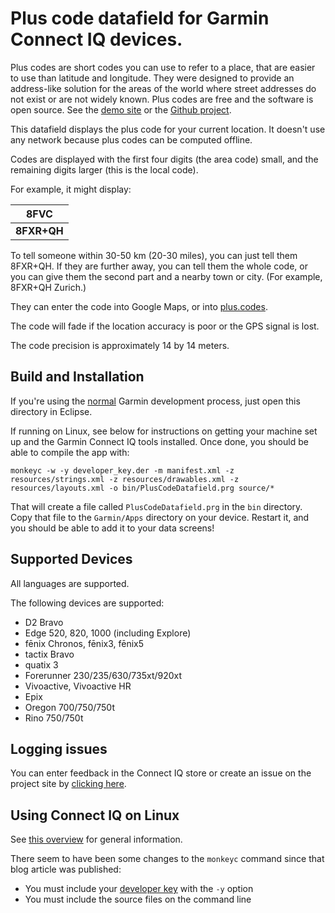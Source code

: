 # Plus code datafield for Garmin Connect IQ devices.

Plus codes are short codes you can use to refer to a place, that are easier
to use than latitude and longitude. They were designed to provide an
address-like solution for the areas of the world where street addresses do not
exist or are not widely known. Plus codes are free and the software is open
source. See the [demo site](https://plus.codes) or the
[Github project](https://github.com/google/open-location-code).

This datafield displays the plus code for your current location. It doesn't
use any network because plus codes can be computed offline.

Codes are displayed with the first four digits (the area code) small, and the
remaining digits larger (this is the local code).

For example, it might display:

| 8FVC |
| ------- |
| **8FXR+QH** |

To tell someone within 30-50 km (20-30 miles), you can just tell them 8FXR+QH.
If they are further away, you can tell them the whole code, or you can give
them the second part and a nearby town or city. (For example, 8FXR+QH Zurich.)

They can enter the code into Google Maps, or into
[plus.codes](https://plus.codes).

The code will fade if the location accuracy is poor or the GPS signal is lost.

The code precision is approximately 14 by 14 meters.

## Build and Installation

If you're using the
[normal](https://developer.garmin.com/connect-iq/programmers-guide/getting-started/)
Garmin development process, just open this directory in Eclipse.

If running on Linux, see below for instructions on getting your machine
set up and the Garmin Connect IQ tools installed. Once done, you should be
able to compile the app with:

```shell
monkeyc -w -y developer_key.der -m manifest.xml -z resources/strings.xml -z resources/drawables.xml -z resources/layouts.xml -o bin/PlusCodeDatafield.prg source/*
```

That will create a file called `PlusCodeDatafield.prg` in the `bin` directory.
Copy that file to the `Garmin/Apps` directory on your device. Restart it, and
you should be able to add it to your data screens!

## Supported Devices

All languages are supported.

The following devices are supported:

* D2 Bravo
* Edge 520, 820, 1000 (including Explore)
* fēnix Chronos, fēnix3, fēnix5
* tactix Bravo
* quatix 3
* Forerunner 230/235/630/735xt/920xt
* Vivoactive, Vivoactive HR
* Epix
* Oregon 700/750/750t
* Rino 750/750t

## Logging issues

You can enter feedback in the Connect IQ store or create an issue on the project site by
[clicking here](https://github.com/google/open-location-code/issues/new?title=Issue%20with%20Garmin%20datafield&body=Provide%20your%20device%20model%20and%20what%20the%20problem%20is.%20Including%20screenshots%20would%20really%20help.&labels=garmin).

## Using Connect IQ on Linux

See [this overview](http://blog.aaronboman.com/programming/connectiq/2014/11/13/the-garmin-connect-iq-sdk-on-ubuntu-linux/)
for general information.

There seem to have been some changes to the `monkeyc` command since that blog
article was published:

* You must include your [developer key](https://developer.garmin.com/connect-iq/programmers-guide/getting-started/#generatingadeveloperkeyciq1.3) with the `-y` option
* You must include the source files on the command line 